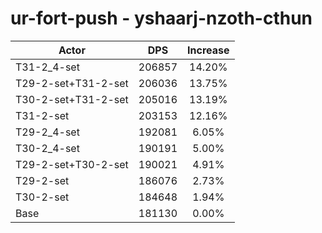 # ur-fort-push - yshaarj-nzoth-cthun
| Actor | DPS | Increase |
|---|:---:|:---:|
|T31-2_4-set|206857|14.20%|
|T29-2-set+T31-2-set|206036|13.75%|
|T30-2-set+T31-2-set|205016|13.19%|
|T31-2-set|203153|12.16%|
|T29-2_4-set|192081|6.05%|
|T30-2_4-set|190191|5.00%|
|T29-2-set+T30-2-set|190021|4.91%|
|T29-2-set|186076|2.73%|
|T30-2-set|184648|1.94%|
|Base|181130|0.00%|
